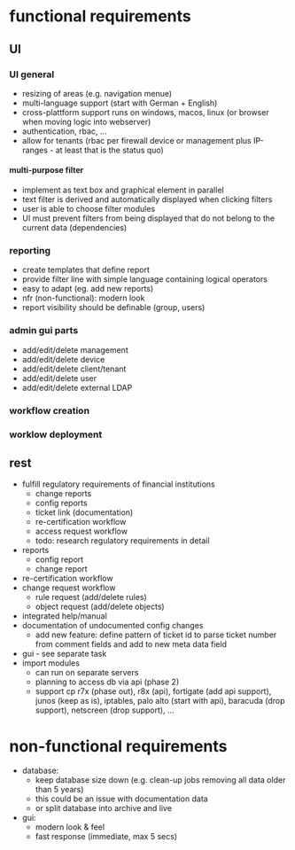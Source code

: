 # functional requirements
## UI
### UI general
- resizing of areas (e.g. navigation menue)
- multi-language support (start with German + English)
- cross-plattform support runs on windows, macos, linux (or browser when moving logic into webserver)
- authentication, rbac, ...
- allow for tenants (rbac per firewall device or management plus IP-ranges - at least that is the status quo)
#### multi-purpose filter
- implement as text box and graphical element in parallel
- text filter is derived and automatically displayed when clicking filters
- user is able to choose filter modules
- UI must prevent filters from being displayed that do not belong to the current data (dependencies)
### reporting
- create templates that define report
- provide filter line with simple language containing logical operators
- easy to adapt (eg. add new reports)
- nfr (non-functional): modern look
- report visibility should be definable (group, users)
### admin gui parts
  - add/edit/delete management
  - add/edit/delete device
  - add/edit/delete client/tenant
  - add/edit/delete user
  - add/edit/delete external LDAP
### workflow creation
### worklow deployment
## rest
- fulfill regulatory requirements of financial institutions
  - change reports
  - config reports
  - ticket link (documentation)
  - re-certification workflow
  - access request workflow
  - todo: research regulatory requirements in detail
- reports
  - config report
  - change report
- re-certification workflow
- change request workflow
  - rule request (add/delete rules)
  - object request (add/delete objects)
- integrated help/manual
- documentation of undocumented config changes
  - add new feature: define pattern of ticket id to parse ticket number from comment fields and add to new meta data field 
- gui - see separate task
- import modules
  - can run on separate servers
  - planning to access db via api (phase 2)
  - support cp r7x (phase out), r8x (api), fortigate (add api support), junos (keep as is), iptables, palo alto (start with api), baracuda (drop support), netscreen (drop support),
...
# non-functional requirements
- database:
  - keep database size down (e.g. clean-up jobs removing all data older than 5 years)
  - this could be an issue with documentation data
  - or split database into archive and live
- gui: 
  - modern look & feel
  - fast response (immediate, max 5 secs)
